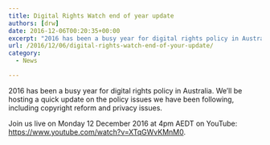 ```yaml
---
title: Digital Rights Watch end of year update
authors: [drw]
date: 2016-12-06T00:20:35+00:00
excerpt: "2016 has been a busy year for digital rights policy in Australia. We'll be hosting a quick update on the policy issues we have been following, including copyright reform and privacy issues. Join us live on Monday 12 December 2016 at 4pm AEDT on YouTube."
url: /2016/12/06/digital-rights-watch-end-of-your-update/
category:
  - News

---
```

2016 has been a busy year for digital rights policy in Australia. We&#8217;ll be hosting a quick update on the policy issues we have been following, including copyright reform and privacy issues.

Join us live on Monday 12 December 2016 at 4pm AEDT on YouTube: <https://www.youtube.com/watch?v=XTqGWvKMnM0>.
